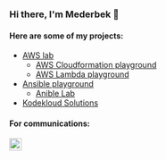 ### Hi there, I'm Mederbek 👋
#### Here are some of my projects:  
* [AWS lab](https://github.com/MederD/AWS_playground)   
  * [AWS Cloudformation playground](https://github.com/MederD/AWS_playground/tree/main/cloudformation)  
  * [AWS Lambda playground](https://github.com/MederD/AWS_playground/tree/main/awsLambda)   
* [Ansible playground](https://github.com/MederD/ansible_certification_prep)  
  * [Anible Lab](https://github.com/MederD/ansible_certification_prep/tree/main/ansible_lab)
* [Kodekloud Solutions](https://github.com/MederD/Kodekloud-Engineer-Tasks)  


#### For communications:  
[<img align="left" alt="MederD | LinkedIn" width="22px" src="https://cdn.jsdelivr.net/npm/simple-icons@v3/icons/linkedin.svg" />][linkedin]

[linkedin]: https://www.linkedin.com/in/mederd
